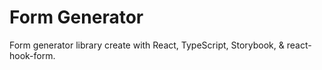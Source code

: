 # Form Generator

Form generator library create with React, TypeScript, Storybook, & react-hook-form.
